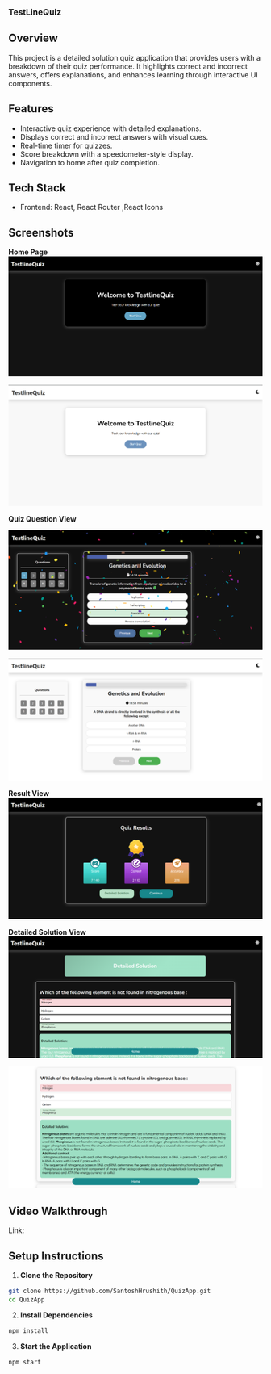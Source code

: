 ### TestLineQuiz

## Overview

This project is a detailed solution quiz application that provides users with a breakdown of their quiz performance. It highlights correct and incorrect answers, offers explanations, and enhances learning through interactive UI components.

## Features

* Interactive quiz experience with detailed explanations.
* Displays correct and incorrect answers with visual cues.
* Real-time timer for quizzes.
* Score breakdown with a speedometer-style display.
* Navigation to home after quiz completion.

## Tech Stack

* Frontend: React, React Router ,React Icons

## Screenshots

**Home Page**
![alt text](<screenshots/Screenshot 2025-02-02 010022.png>)

![alt text](<screenshots/Screenshot 2025-02-02 005518.png>)


**Quiz Question View**

![alt text](<screenshots/Screenshot 2025-02-02 005610.png>)

![alt text](<screenshots/Screenshot 2025-02-02 005535.png>)

**Result View**
![alt text](<screenshots/Screenshot 2025-02-02 005639.png>)

**Detailed Solution View**
![alt text](<screenshots/Screenshot 2025-02-02 011218.png>)

![alt text](<screenshots/Screenshot 2025-02-02 010913.png>)

## Video Walkthrough

Link:

## Setup Instructions

1. **Clone the Repository**
```bash
git clone https://github.com/SantoshHrushith/QuizApp.git
cd QuizApp
``` 
2. **Install Dependencies**
```bash
npm install
```   
3. **Start the Application**
```bash
npm start
```




